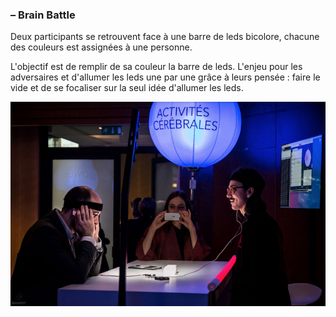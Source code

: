 ### – Brain Battle

Deux participants se retrouvent face à une barre de leds bicolore, chacune des couleurs est assignées à une personne.

L'objectif est de remplir de sa couleur la barre de leds. L'enjeu pour les adversaires et d'allumer les leds une par une grâce à leurs pensée : faire le vide et de se focaliser sur la seul idée d'allumer les leds.

![Brain Battle](ReadMe_assets/duel_cerveau.png)
